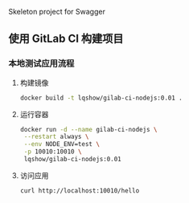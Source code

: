 Skeleton project for Swagger

## 使用 GitLab CI 构建项目

### 本地测试应用流程
1. 构建镜像

   ```bash
   docker build -t lqshow/gilab-ci-nodejs:0.01 .
   ```

2. 运行容器

   ```bash
   docker run -d --name gilab-ci-nodejs \
   	--restart always \
   	--env NODE_ENV=test \
   	-p 10010:10010 \
   	lqshow/gilab-ci-nodejs:0.01
   ```

3. 访问应用

   ```bash
   curl http://localhost:10010/hello
   ```

